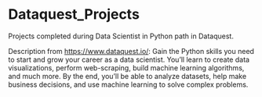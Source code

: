 # Dataquest_Projects
Projects completed during Data Scientist in Python path in Dataquest.


Description from https://www.dataquest.io/:
Gain the Python skills you need to start and grow your career as a data scientist. You’ll learn to create data visualizations, perform web-scraping, build machine learning algorithms, and much more. By the end, you’ll be able to analyze datasets, help make business decisions, and use machine learning to solve complex problems.

